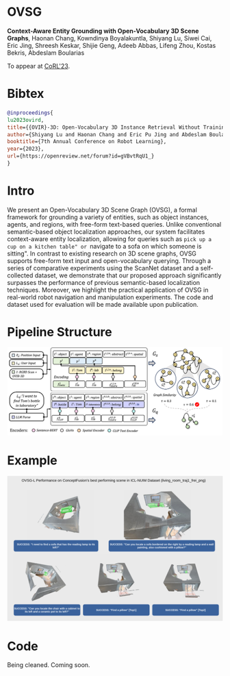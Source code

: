 # OVSG

**Context-Aware Entity Grounding with Open-Vocabulary 3D Scene Graphs**, Haonan Chang, Kowndinya Boyalakuntla, Shiyang Lu, Siwei Cai, Eric Jing, Shreesh Keskar, Shijie Geng, Adeeb Abbas, Lifeng Zhou, Kostas Bekris, Abdeslam Boularias

To appear at [CoRL'23](https://www.corl2023.org/).

# Bibtex

```bibtex
@inproceedings{
lu2023ovird,
title={{OVIR}-3D: Open-Vocabulary 3D Instance Retrieval Without Training on 3D Data},
author={Shiyang Lu and Haonan Chang and Eric Pu Jing and Abdeslam Boularias and Kostas Bekris},
booktitle={7th Annual Conference on Robot Learning},
year={2023},
url={https://openreview.net/forum?id=gVBvtRqU1_}
}
```

# Intro

We present an Open-Vocabulary 3D Scene Graph (OVSG), a formal framework for grounding a variety of entities, such as object instances, agents, and regions, with free-form text-based queries. Unlike conventional semantic-based object localization approaches, our system facilitates context-aware entity localization, allowing for queries such as ``pick up a cup on a kitchen table" or ``navigate to a sofa on which someone is sitting". In contrast to existing research on 3D scene graphs, OVSG supports free-form text input and open-vocabulary querying. Through a series of comparative experiments using the ScanNet dataset and a self-collected dataset, we demonstrate that our proposed approach significantly surpasses the performance of previous semantic-based localization techniques. Moreover, we highlight the practical application of OVSG in real-world robot navigation and manipulation experiments.  The code and dataset used for evaluation will be made available upon publication.

# Pipeline Structure

![OVSG-pipeline](./media/ovsg-illustration.png)

# Example

![OVSG-example](./media/OVSG-L.drawio.png)

# Code

Being cleaned. Coming soon.

